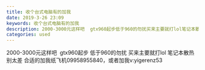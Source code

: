 ```yaml
---
title: 收个台式电脑有的加我
date: 2019-3-26 23:09
keywords: 收个台式电脑有的加我
description: 2000-3000元这样吧  gtx960起步低于960的勿扰买来主要就打lol笔记本散热别太差合适的加我纸飞机09958955840，或者加我v:yigerenz53
categories: used
---
```

<td class="t_f" id="postmessage_3315877">

2000-3000元这样吧  gtx960起步 低于960的勿扰 买来主要就打lol 笔记本散热别太差 合适的加我纸飞机09958955840，或者加我v:yigerenz53<br/>
</td>
